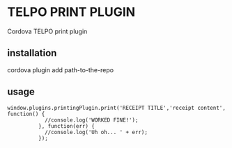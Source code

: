 # TELPO PRINT PLUGIN
Cordova TELPO print plugin

## installation
cordova plugin add path-to-the-repo


## usage

```
window.plugins.printingPlugin.print('RECEIPT TITLE','receipt content', function() {
            //console.log('WORKED FINE!');
          }, function(err) {
            //console.log('Uh oh... ' + err);
          });
```



